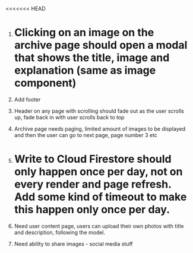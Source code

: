 <<<<<<< HEAD

1. # Clicking on an image on the archive page should open a modal that shows the title, image and explanation (same as image component)

2. Add footer

3. Header on any page with scrolling should fade out as the user scrolls up, fade back in with user scrolls back to top

4. Archive page needs paging, limited amount of images to be displayed and then the user can go to next page, page number 3 etc

5. # Write to Cloud Firestore should only happen once per day, not on every render and page refresh. Add some kind of timeout to make this happen only once per day.

6. Need user content page, users can upload their own photos with title and description, following the model.

7. Need ability to share images - social media stuff
